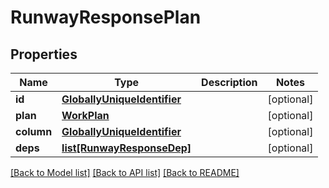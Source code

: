 # RunwayResponsePlan

## Properties
Name | Type | Description | Notes
------------ | ------------- | ------------- | -------------
**id** | [**GloballyUniqueIdentifier**](GloballyUniqueIdentifier.md) |  | [optional] 
**plan** | [**WorkPlan**](WorkPlan.md) |  | [optional] 
**column** | [**GloballyUniqueIdentifier**](GloballyUniqueIdentifier.md) |  | [optional] 
**deps** | [**list[RunwayResponseDep]**](RunwayResponseDep.md) |  | [optional] 

[[Back to Model list]](../README.md#documentation-for-models) [[Back to API list]](../README.md#documentation-for-api-endpoints) [[Back to README]](../README.md)

